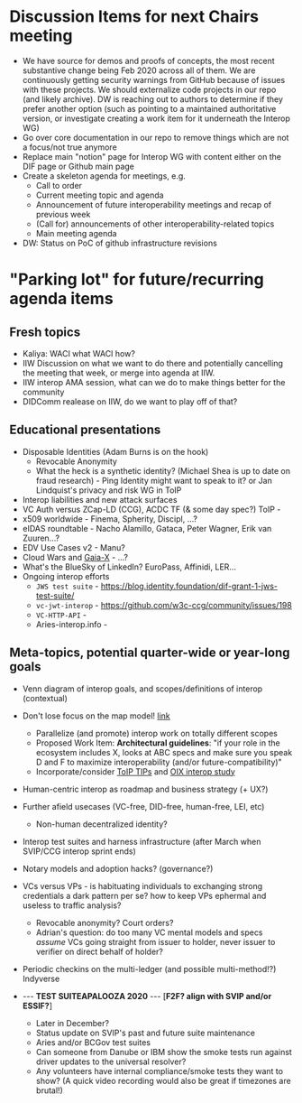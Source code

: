 # Discussion Items for next Chairs meeting
* We have source for demos and proofs of concepts, the most recent substantive change being Feb 2020 across all of them. 
  We are continuously getting security warnings from GitHub because of issues with these projects. 
  We should externalize code projects in our repo (and likely archive). DW is reaching out to authors to determine if they prefer another option (such as pointing to a maintained authoritative version, or investigate creating a work item for it underneath the Interop WG)
* Go over core documentation in our repo to remove things which are not a focus/not true anymore
* Replace main "notion" page for Interop WG with content either on the DIF page or Github main page
* Create a skeleton agenda for meetings, e.g.
  * Call to order
  * Current meeting topic and agenda
  * Announcement of future interoperability meetings and recap of previous week
  * (Call for) announcements of other interoperability-related topics
  * Main meeting agenda
* DW: Status on PoC of github infrastructure revisions

# "Parking lot" for future/recurring agenda items

## Fresh topics

* Kaliya: WACI what WACI how?
* IIW Discussion on what we want to do there and potentially cancelling the meeting that week, or merge into agenda at IIW.
* IIW interop AMA session, what can we do to make things better for the community
* DIDComm realease on IIW, do we want to play off of that?

## Educational presentations

* Disposable Identities (Adam Burns is on the hook)
  * Revocable Anonymity 
  * What the heck is a synthetic identity? (Michael Shea is up to date on fraud research) - Ping Identity might want to speak to it? or Jan Lindquist's privacy and risk WG in ToIP
* Interop liabilities and new attack surfaces
* VC Auth versus ZCap-LD (CCG), ACDC TF (& some day spec?) ToIP - 
* x509 worldwide - Finema, Spherity, Discipl, ...?
* eIDAS roundtable - Nacho Alamillo, Gataca, Peter Wagner, Erik van Zuuren...?
* EDV Use Cases v2 - Manu?
* Cloud Wars and [Gaia-X](https://www.gaia-x.eu/) - ...?
* What's the BlueSky of LinkedIn? EuroPass, Affinidi, LER...
* Ongoing interop efforts
    - `JWS test suite` - https://blog.identity.foundation/dif-grant-1-jws-test-suite/
    - `vc-jwt-interop` - https://github.com/w3c-ccg/community/issues/198
    - `VC-HTTP-API` - 
    - Aries-interop.info -

## Meta-topics, potential quarter-wide or year-long goals

* Venn diagram of interop goals, and scopes/definitions of interop (contextual)    
* Don't lose focus on the map model! [link](https://github.com/decentralized-identity/decentralized-identity.github.io/blob/master/assets/crosscommunity-architecture-survey-oct-2020.pdf)
    * Parallelize (and promote) interop work on totally different scopes
    * Proposed Work Item: **Architectural guidelines**: "if your role in the ecosystem includes X, looks at ABC specs and make sure you speak D and F to maximize interoperability (and/or future-compatibility)"
    * Incorporate/consider [ToIP TIPs](https://github.com/trustoverip/technology-stack-wg/blob/master/TIP_LIFECYCLE_MANAGEMENT.md) and [OIX interop study](https://twitter.com/pamelarosiedee/status/1339223733303570432)
* Human-centric interop as roadmap and business strategy (+ UX?)
* Further afield usecases (VC-free, DID-free, human-free, LEI, etc) 
    * Non-human decentralized identity?
* Interop test suites and harness infrastructure (after March when SVIP/CCG interop sprint ends)
* Notary models and adoption hacks? (governance?)

* VCs versus VPs - is habituating individuals to exchanging strong credentials a dark pattern per se? how to keep VPs ephermal and useless to traffic analysis?
    * Revocable anonymity? Court orders?        
    * Adrian's question: do too many VC mental models and specs *assume* VCs going straight from issuer to holder, never issuer to verifier on direct behalf of holder?
* Periodic checkins on the multi-ledger (and possible multi-method!?) Indyverse

* --- **TEST SUITEAPALOOZA 2020** --- [**F2F? align with SVIP and/or ESSIF?**]
    * Later in December?
    * Status update on SVIP's past and future suite maintenance
    * Aries and/or BCGov test suites
    * Can someone from Danube or IBM show the smoke tests run against driver updates to the universal resolver?
    * Any volunteers have internal compliance/smoke tests they want to show? (A quick video recording would also be great if timezones are brutal!)
